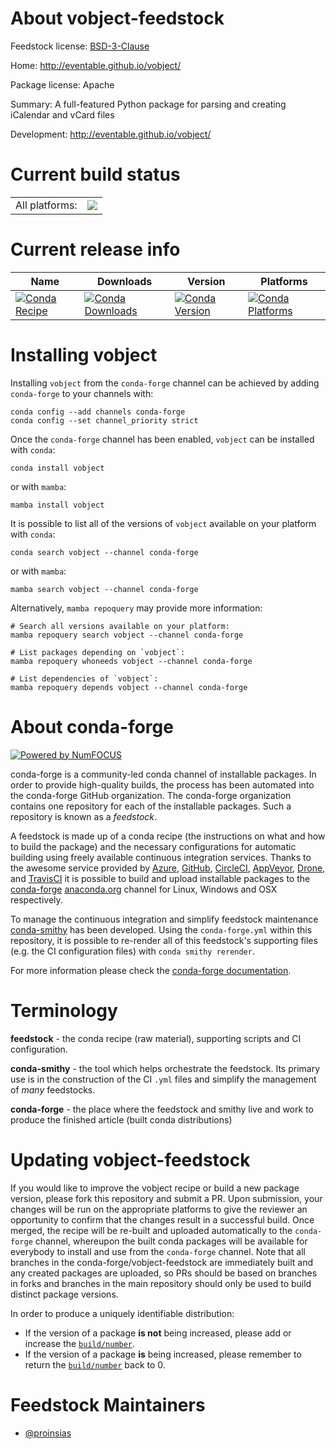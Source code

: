 About vobject-feedstock
=======================

Feedstock license: [BSD-3-Clause](https://github.com/conda-forge/vobject-feedstock/blob/main/LICENSE.txt)

Home: http://eventable.github.io/vobject/

Package license: Apache

Summary: A full-featured Python package for parsing and creating iCalendar and vCard files

Development: http://eventable.github.io/vobject/

Current build status
====================


<table><tr><td>All platforms:</td>
    <td>
      <a href="https://dev.azure.com/conda-forge/feedstock-builds/_build/latest?definitionId=3654&branchName=main">
        <img src="https://dev.azure.com/conda-forge/feedstock-builds/_apis/build/status/vobject-feedstock?branchName=main">
      </a>
    </td>
  </tr>
</table>

Current release info
====================

| Name | Downloads | Version | Platforms |
| --- | --- | --- | --- |
| [![Conda Recipe](https://img.shields.io/badge/recipe-vobject-green.svg)](https://anaconda.org/conda-forge/vobject) | [![Conda Downloads](https://img.shields.io/conda/dn/conda-forge/vobject.svg)](https://anaconda.org/conda-forge/vobject) | [![Conda Version](https://img.shields.io/conda/vn/conda-forge/vobject.svg)](https://anaconda.org/conda-forge/vobject) | [![Conda Platforms](https://img.shields.io/conda/pn/conda-forge/vobject.svg)](https://anaconda.org/conda-forge/vobject) |

Installing vobject
==================

Installing `vobject` from the `conda-forge` channel can be achieved by adding `conda-forge` to your channels with:

```
conda config --add channels conda-forge
conda config --set channel_priority strict
```

Once the `conda-forge` channel has been enabled, `vobject` can be installed with `conda`:

```
conda install vobject
```

or with `mamba`:

```
mamba install vobject
```

It is possible to list all of the versions of `vobject` available on your platform with `conda`:

```
conda search vobject --channel conda-forge
```

or with `mamba`:

```
mamba search vobject --channel conda-forge
```

Alternatively, `mamba repoquery` may provide more information:

```
# Search all versions available on your platform:
mamba repoquery search vobject --channel conda-forge

# List packages depending on `vobject`:
mamba repoquery whoneeds vobject --channel conda-forge

# List dependencies of `vobject`:
mamba repoquery depends vobject --channel conda-forge
```


About conda-forge
=================

[![Powered by
NumFOCUS](https://img.shields.io/badge/powered%20by-NumFOCUS-orange.svg?style=flat&colorA=E1523D&colorB=007D8A)](https://numfocus.org)

conda-forge is a community-led conda channel of installable packages.
In order to provide high-quality builds, the process has been automated into the
conda-forge GitHub organization. The conda-forge organization contains one repository
for each of the installable packages. Such a repository is known as a *feedstock*.

A feedstock is made up of a conda recipe (the instructions on what and how to build
the package) and the necessary configurations for automatic building using freely
available continuous integration services. Thanks to the awesome service provided by
[Azure](https://azure.microsoft.com/en-us/services/devops/), [GitHub](https://github.com/),
[CircleCI](https://circleci.com/), [AppVeyor](https://www.appveyor.com/),
[Drone](https://cloud.drone.io/welcome), and [TravisCI](https://travis-ci.com/)
it is possible to build and upload installable packages to the
[conda-forge](https://anaconda.org/conda-forge) [anaconda.org](https://anaconda.org/)
channel for Linux, Windows and OSX respectively.

To manage the continuous integration and simplify feedstock maintenance
[conda-smithy](https://github.com/conda-forge/conda-smithy) has been developed.
Using the ``conda-forge.yml`` within this repository, it is possible to re-render all of
this feedstock's supporting files (e.g. the CI configuration files) with ``conda smithy rerender``.

For more information please check the [conda-forge documentation](https://conda-forge.org/docs/).

Terminology
===========

**feedstock** - the conda recipe (raw material), supporting scripts and CI configuration.

**conda-smithy** - the tool which helps orchestrate the feedstock.
                   Its primary use is in the construction of the CI ``.yml`` files
                   and simplify the management of *many* feedstocks.

**conda-forge** - the place where the feedstock and smithy live and work to
                  produce the finished article (built conda distributions)


Updating vobject-feedstock
==========================

If you would like to improve the vobject recipe or build a new
package version, please fork this repository and submit a PR. Upon submission,
your changes will be run on the appropriate platforms to give the reviewer an
opportunity to confirm that the changes result in a successful build. Once
merged, the recipe will be re-built and uploaded automatically to the
`conda-forge` channel, whereupon the built conda packages will be available for
everybody to install and use from the `conda-forge` channel.
Note that all branches in the conda-forge/vobject-feedstock are
immediately built and any created packages are uploaded, so PRs should be based
on branches in forks and branches in the main repository should only be used to
build distinct package versions.

In order to produce a uniquely identifiable distribution:
 * If the version of a package **is not** being increased, please add or increase
   the [``build/number``](https://docs.conda.io/projects/conda-build/en/latest/resources/define-metadata.html#build-number-and-string).
 * If the version of a package **is** being increased, please remember to return
   the [``build/number``](https://docs.conda.io/projects/conda-build/en/latest/resources/define-metadata.html#build-number-and-string)
   back to 0.

Feedstock Maintainers
=====================

* [@proinsias](https://github.com/proinsias/)

